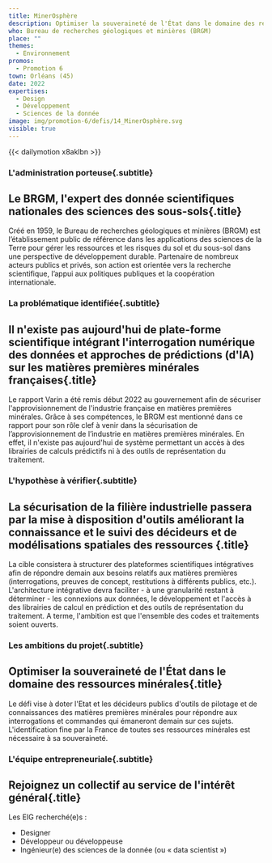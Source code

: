 ```yaml
---
title: MinerOsphère
description: Optimiser la souveraineté de l'État dans le domaine des ressources minérales 
who: Bureau de recherches géologiques et minières (BRGM)
place: ""
themes:
  - Environnement
promos:
  - Promotion 6
town: Orléans (45)
date: 2022
expertises:
  - Design
  - Développement
  - Sciences de la donnée
image: img/promotion-6/defis/14_MinerOsphère.svg
visible: true
---
```


{{< dailymotion x8aklbn >}}

### L'administration porteuse{.subtitle}
## Le BRGM, l'expert des donnée scientifiques nationales des sciences des sous-sols{.title}
Créé en 1959, le Bureau de recherches géologiques et minières (BRGM) est l’établissement public de référence dans les applications des sciences de la Terre pour gérer les ressources et les risques du sol et du sous-sol dans une perspective de développement durable.
Partenaire de nombreux acteurs publics et privés, son action est orientée vers la recherche scientifique, l’appui aux politiques publiques et la coopération internationale.

### La problématique identifiée{.subtitle}
## Il n'existe pas aujourd'hui de plate-forme scientifique intégrant l'interrogation numérique des données et approches de prédictions (d'IA) sur les matières premières minérales françaises{.title}
Le rapport Varin a été remis début 2022 au gouvernement afin de sécuriser l'approvisionnement de l'industrie française en matières premières minérales. 
Grâce à ses compétences, le BRGM est mentionné dans ce rapport pour son rôle clef à venir dans la sécurisation de l’approvisionnement de l’industrie en matières premières minérales. En effet, il n'existe pas aujourd'hui de système permettant un accès à des librairies de calculs prédictifs ni à des outils de représentation du traitement.

### L'hypothèse à vérifier{.subtitle}
## La sécurisation de la filière industrielle passera par la mise à disposition d'outils améliorant la connaissance et le suivi des décideurs et de modélisations spatiales des ressources {.title}
La cible consistera à structurer des plateformes scientifiques intégratives afin de répondre demain aux besoins relatifs aux matières premières (interrogations, preuves de concept, restitutions à différents publics, etc.). L'architecture intégrative devra faciliter - à une granularité restant à déterminer - les connexions aux données, le développement et l'accès à des librairies de calcul en prédiction et des outils de représentation du traitement.
A terme, l'ambition est que l'ensemble des codes et traitements soient ouverts. 

### Les ambitions du projet{.subtitle}
## Optimiser la souveraineté de l'État dans le domaine des ressources minérales{.title}
Le défi vise à doter l'Etat et les décideurs publics d'outils de pilotage et de connaissances des matières premières minérales pour répondre aux interrogations et commandes qui émaneront demain sur ces sujets.
L'identification fine par la France de toutes ses ressources minérales est nécessaire à sa souveraineté.

### L'équipe entrepreneuriale{.subtitle}
## Rejoignez un collectif au service de l'intérêt général{.title}

Les EIG recherché(e)s :
* Designer
* Développeur ou développeuse
* Ingénieur(e) des sciences de la donnée (ou « data scientist »)